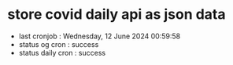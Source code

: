 # store covid daily api as json data

- last cronjob : Wednesday, 12 June 2024 00:59:58
- status og cron : success
- status daily cron : success
      
      